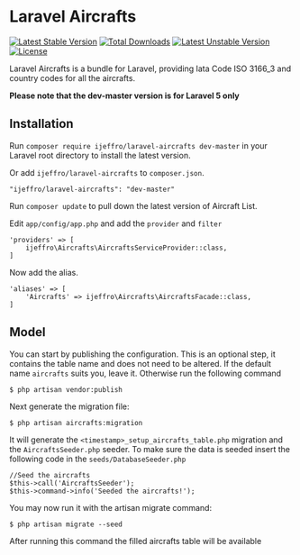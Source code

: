 # Laravel Aircrafts

[![Latest Stable Version](https://poser.pugx.org/ijeffro/laravel-aircrafts/v/stable)](https://packagist.org/packages/ijeffro/laravel-aircrafts)
[![Total Downloads](https://poser.pugx.org/ijeffro/laravel-aircrafts/downloads)](https://packagist.org/packages/ijeffro/laravel-aircrafts)
[![Latest Unstable Version](https://poser.pugx.org/ijeffro/laravel-aircrafts/v/unstable)](https://packagist.org/packages/ijeffro/laravel-aircrafts)
[![License](https://poser.pugx.org/ijeffro/laravel-aircrafts/license)](https://packagist.org/packages/ijeffro/laravel-aircrafts)

Laravel Aircrafts is a bundle for Laravel, providing Iata Code ISO 3166_3 and country codes for all the aircrafts.

**Please note that the dev-master version is for Laravel 5 only**

## Installation

Run `composer require ijeffro/laravel-aircrafts dev-master` in your Laravel root directory to install the latest version.

Or add `ijeffro/laravel-aircrafts` to `composer.json`.

    "ijeffro/laravel-aircrafts": "dev-master"

Run `composer update` to pull down the latest version of Aircraft List.

Edit `app/config/app.php` and add the `provider` and `filter`

    'providers' => [
        ijeffro\Aircrafts\AircraftsServiceProvider::class,
    ]

Now add the alias.

    'aliases' => [
        'Aircrafts' => ijeffro\Aircrafts\AircraftsFacade::class,
    ]


## Model

You can start by publishing the configuration. This is an optional step, it contains the table name and does not need to be altered. If the default name `aircrafts` suits you, leave it. Otherwise run the following command

    $ php artisan vendor:publish

Next generate the migration file:

    $ php artisan aircrafts:migration

It will generate the `<timestamp>_setup_aircrafts_table.php` migration and the `AircraftsSeeder.php` seeder. To make sure the data is seeded insert the following code in the `seeds/DatabaseSeeder.php`

    //Seed the aircrafts
    $this->call('AircraftsSeeder');
    $this->command->info('Seeded the aircrafts!');

You may now run it with the artisan migrate command:

    $ php artisan migrate --seed

After running this command the filled aircrafts table will be available
